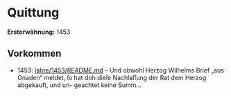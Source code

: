 # Quittung

**Ersterwähnung:** 1453

## Vorkommen
- 1453: [jahre/1453/README.md](../jahre/1453/README.md) – Und obwohl
Herzog Wilhelms Brief „aus Gnaden“ meldet, ſo hat doh
dieſe Nachlaſſung der Rat dem Herzog abgekauft, und un-
geachtet keine Summ...

